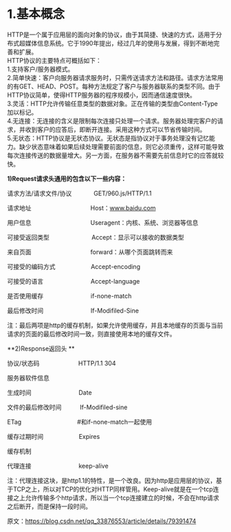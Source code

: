 # 1.基本概念
HTTP是一个属于应用层的面向对象的协议，由于其简捷、快速的方式，适用于分布式超媒体信息系统。它于1990年提出，经过几年的使用与发展，得到不断地完善和扩展。  
HTTP协议的主要特点可概括如下：  
1.支持客户/服务器模式。  
2.简单快速：客户向服务器请求服务时，只需传送请求方法和路径。请求方法常用的有GET、HEAD、POST。每种方法规定了客户与服务器联系的类型不同。由于HTTP协议简单，使得HTTP服务器的程序规模小，因而通信速度很快。  
3.灵活：HTTP允许传输任意类型的数据对象。正在传输的类型由Content-Type加以标记。  
4.无连接：无连接的含义是限制每次连接只处理一个请求。服务器处理完客户的请求，并收到客户的应答后，即断开连接。采用这种方式可以节省传输时间。  
5.无状态：HTTP协议是无状态协议。无状态是指协议对于事务处理没有记忆能力。缺少状态意味着如果后续处理需要前面的信息，则它必须重传，这样可能导致每次连接传送的数据量增大。另一方面，在服务器不需要先前信息时它的应答就较快。  

**1)Request请求头通用的包含以下一些内容：**

请求方法/请求文件/协议             GET/960.js/HTTP/1.1

请求地址                                   Host：www.baidu.com

用户信息                                   Useragent：内核、系统、浏览器等信息

可接受返回类型                         Accept：显示可以接收的数据类型

来自页面                                   forward：从哪个页面跳转而来

可接受的编码方式                     Accept-encoding                             

可接受的语言                            Accept-language

是否使用缓存                            if-none-match

最后修改时间                            If-Modifiled-Sine


注：最后两项是http的缓存机制，如果允许使用缓存，并且本地缓存的页面与当前请求的页面的最后修改时间一致，则直接使用本地的缓存文件。

**2)Response返回头 **

协议/状态码                       HTTP/1.1 304

服务器软件信息

生成时间                            Date

文件的最后修改时间           If-Modifiled-sine

ETag                                 #和if-none-match一起使用

缓存过期时间                     Expires

缓存机制

代理连接                            keep-alive

注：代理连接这块，是http1.1的特性，是一个改良。因为http是应用层的协议，基于TCP之上，所以对TCP的优化对HTTP同样管用。Keep-alive就是在一个tcp连接之上允许传输多个http请求，所以当一个tcp连接建立的时候，不会在http请求之后断开，而是保持一段时间。

原文：https://blog.csdn.net/qq_33876553/article/details/79391474 


